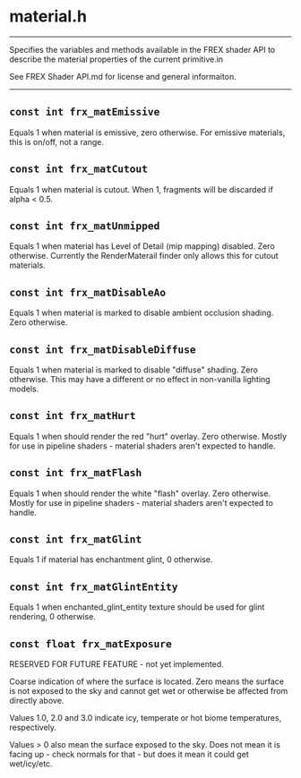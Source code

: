 # material.h
************************************************************************

  Specifies the variables and methods available in the
  FREX shader API to describe the material properties of
  the current primitive.in


  See FREX Shader API.md for license and general informaiton.
************************************************************************
## `const int frx_matEmissive `

  Equals 1 when material is emissive, zero otherwise.
  For emissive materials, this is on/off, not a range.

## `const int frx_matCutout `

  Equals 1 when material is cutout. When 1,
  fragments will be discarded if alpha < 0.5.

## `const int frx_matUnmipped `

  Equals 1 when material has Level of Detail (mip mapping) disabled. Zero otherwise.
  Currently the RenderMaterail finder only allows this for cutout materials.

## `const int frx_matDisableAo `

  Equals 1 when material is marked to disable ambient occlusion shading. Zero otherwise.

## `const int frx_matDisableDiffuse `

  Equals 1 when material is marked to disable "diffuse" shading. Zero otherwise.
  This may have a different or no effect in non-vanilla lighting models.

## `const int frx_matHurt `

  Equals 1 when should render the red "hurt" overlay. Zero otherwise.
  Mostly for use in pipeline shaders - material shaders aren't expected to handle.

## `const int frx_matFlash `

  Equals 1 when should render the white "flash" overlay. Zero otherwise.
  Mostly for use in pipeline shaders - material shaders aren't expected to handle.

## `const int frx_matGlint `

  Equals 1 if material has enchantment glint, 0 otherwise.

## `const int frx_matGlintEntity `

  Equals 1 when enchanted_glint_entity texture should be used
  for glint rendering, 0 otherwise.

## `const float frx_matExposure `

  RESERVED FOR FUTURE FEATURE - not yet implemented.


  Coarse indication of where the surface is located.
  Zero means the surface is not exposed to the sky and
  cannot get wet or otherwise be affected from directly above.


  Values 1.0, 2.0 and 3.0 indicate icy, temperate or hot biome
  temperatures, respectively.


  Values > 0 also mean the surface exposed to the sky.
  Does not mean it is facing up - check normals for that -
  but does it mean it could get wet/icy/etc.

